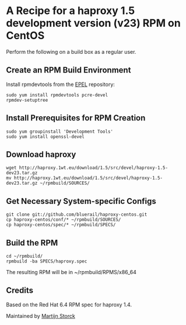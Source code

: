 # A Recipe for a haproxy 1.5 development version (v23) RPM on CentOS

Perform the following on a build box as a regular user.

## Create an RPM Build Environment

Install rpmdevtools from the [EPEL][epel] repository:

    sudo yum install rpmdevtools pcre-devel
    rpmdev-setuptree

## Install Prerequisites for RPM Creation

    sudo yum groupinstall 'Development Tools'
    sudo yum install openssl-devel

## Download haproxy

    wget http://haproxy.1wt.eu/download/1.5/src/devel/haproxy-1.5-dev23.tar.gz
    mv http://haproxy.1wt.eu/download/1.5/src/devel/haproxy-1.5-dev23.tar.gz ~/rpmbuild/SOURCES/

## Get Necessary System-specific Configs

    git clone git://github.com/bluerail/haproxy-centos.git
    cp haproxy-centos/conf/* ~/rpmbuild/SOURCES/
    cp haproxy-centos/spec/* ~/rpmbuild/SPECS/

## Build the RPM

    cd ~/rpmbuild/
    rpmbuild -ba SPECS/haproxy.spec

The resulting RPM will be in ~/rpmbuild/RPMS/x86_64

## Credits

Based on the Red Hat 6.4 RPM spec for haproxy 1.4.

Maintained by [Martijn Storck](martijn@bluerail.nl)

[EPEL]: http://fedoraproject.org/wiki/EPEL#How_can_I_use_these_extra_packages.3F
